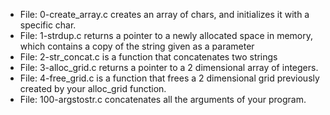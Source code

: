 * File: 0-create_array.c creates an array of chars, and initializes it with a specific char.
* File: 1-strdup.c returns a pointer to a newly allocated space in memory, which contains a copy of the string given as a parameter
* File: 2-str_concat.c is a function that concatenates two strings
* File: 3-alloc_grid.c returns a pointer to a 2 dimensional array of integers.
* File: 4-free_grid.c is a function that frees a 2 dimensional grid previously created by your alloc_grid function.
* File: 100-argstostr.c concatenates all the arguments of your program.
